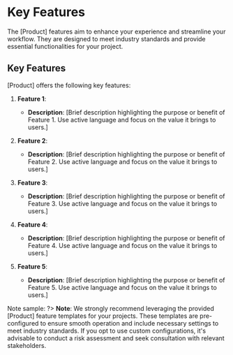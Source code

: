 # Key Features

The [Product] features aim to enhance your experience and streamline your workflow. They are designed to meet industry standards and provide essential functionalities for your project.

## Key Features

[Product] offers the following key features:

1. **Feature 1**: 
   - **Description**: [Brief description highlighting the purpose or benefit of Feature 1. Use active language and focus on the value it brings to users.]

2. **Feature 2**: 
   - **Description**: [Brief description highlighting the purpose or benefit of Feature 2. Use active language and focus on the value it brings to users.]

3. **Feature 3**: 
   - **Description**: [Brief description highlighting the purpose or benefit of Feature 3. Use active language and focus on the value it brings to users.]

4. **Feature 4**: 
   - **Description**: [Brief description highlighting the purpose or benefit of Feature 4. Use active language and focus on the value it brings to users.]

5. **Feature 5**: 
   - **Description**: [Brief description highlighting the purpose or benefit of Feature 5. Use active language and focus on the value it brings to users.]


Note sample:
?> **Note**: We strongly recommend leveraging the provided [Product] feature templates for your projects. These templates are pre-configured to ensure smooth operation and include necessary settings to meet industry standards. If you opt to use custom configurations, it's advisable to conduct a risk assessment and seek consultation with relevant stakeholders.


